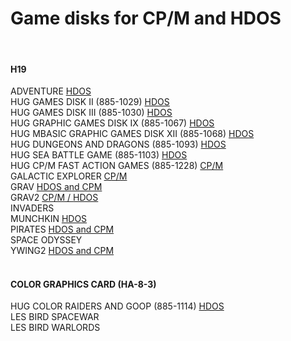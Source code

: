 # Game disks for CP/M and HDOS
<br>

#### H19

ADVENTURE
<a href="https://github.com/sebhc/sebhc/blob/master/software/games/885-1010_Adventure.h8d">HDOS</a><br>
HUG GAMES DISK II (885-1029)
<a href="https://github.com/sebhc/sebhc/blob/master/software/games/885-1029_Disk_II_Games.h8d">HDOS</a><br>
HUG GAMES DISK III (885-1030)
<a href="https://github.com/sebhc/sebhc/blob/master/software/games/885-1030_Disk_III_Games.h8d">HDOS</a><br>
HUG GRAPHIC GAMES DISK IX (885-1067)
<a href="https://github.com/sebhc/sebhc/blob/master/software/games/885-1067_Disk_XI_Graphic_Games.h8d">HDOS</a><br>
HUG MBASIC GRAPHIC GAMES DISK XII (885-1068)
<a href="https://github.com/sebhc/sebhc/blob/master/software/games/885-1068_Disk_XII_MBASIC_Graphics.h8d">HDOS</a><br>
HUG DUNGEONS AND DRAGONS (885-1093)
<a href="https://github.com/sebhc/sebhc/blob/master/software/games/885-1093_Dungeons_and_Dragons.h8d">HDOS</a><br>
HUG SEA BATTLE GAME (885-1103)
<a href="https://github.com/sebhc/sebhc/blob/master/software/games/885-1103_Sea_Battle_Game.h8d">HDOS</a><br>
HUG CP/M FAST ACTION GAMES (885-1228)
<a href="https://github.com/sebhc/sebhc/blob/master/software/games/885-1228_CPM_Fast_Action_Games.h8d">CP/M</a><br>
GALACTIC EXPLORER
<a href="https://github.com/sebhc/sebhc/blob/master/software/games/CGALEXP.H8D">CP/M</a><br>
GRAV
<a href="https://github.com/sebhc/sebhc/blob/master/software/games/HCPMGRAV.H8D">HDOS and CPM</a><br>
GRAV2
<a href="https://github.com/sebhc/sebhc/blob/master/software/games/CPM_2.2.03-4.h8d">CP/M / </a> 
<a href="https://github.com/sebhc/sebhc/blob/master/software/games/HDOS_GRAPHIC_GAMES_2.h8d">HDOS</a><br>
INVADERS<br>
MUNCHKIN
<a href="https://github.com/sebhc/sebhc/blob/master/software/games/MUNCHKIN.H8D">HDOS</a><br>
PIRATES
<a href="https://github.com/sebhc/sebhc/blob/master/software/games/HCPMPIRA.H8D">HDOS and CPM</a><br>
SPACE ODYSSEY<br>
YWING2
<a href="https://github.com/sebhc/sebhc/blob/master/software/games/HCPMYWII.H8D">HDOS and CPM</a><br>
<br>

#### COLOR GRAPHICS CARD (HA-8-3)

HUG COLOR RAIDERS AND GOOP (885-1114)
<a href="https://github.com/sebhc/sebhc/blob/master/software/games/885-1114_H8_Color_Raiders-Goop.h8d">HDOS</a><br>
LES BIRD SPACEWAR<br>
LES BIRD WARLORDS<br>
